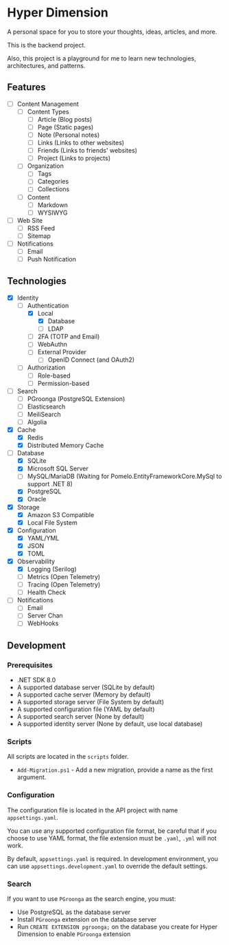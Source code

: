 # Hyper Dimension

A personal space for you to store your thoughts, ideas, articles, and more.

This is the backend project.

Also, this project is a playground for me to learn new technologies, architectures, and patterns.

## Features

- [ ] Content Management
  - [ ] Content Types
    - [ ] Article (Blog posts)
    - [ ] Page (Static pages)
    - [ ] Note (Personal notes)
    - [ ] Links (Links to other websites)
    - [ ] Friends (Links to friends' websites)
    - [ ] Project (Links to projects)
  - [ ] Organization
    - [ ] Tags
    - [ ] Categories
    - [ ] Collections
  - [ ] Content
    - [ ] Markdown
    - [ ] WYSIWYG
- [ ] Web Site
  - [ ] RSS Feed
  - [ ] Sitemap
- [ ] Notifications
  - [ ] Email
  - [ ] Push Notification

## Technologies

- [x] Identity
  - [ ] Authentication
    - [x] Local
      - [x] Database
      - [ ] LDAP
    - [ ] 2FA (TOTP and Email)
    - [ ] WebAuthn
    - [ ] External Provider
      - [ ] OpenID Connect (and OAuth2)
  - [ ] Authorization
    - [ ] Role-based
    - [ ] Permission-based
- [ ] Search
  - [ ] PGroonga (PostgreSQL Extension)
  - [ ] Elasticsearch
  - [ ] MeiliSearch
  - [ ] Algolia
- [x] Cache
  - [x] Redis
  - [x] Distributed Memory Cache
- [ ] Database
  - [x] SQLite
  - [x] Microsoft SQL Server
  - [ ] MySQL/MariaDB (Waiting for Pomelo.EntityFrameworkCore.MySql to support .NET 8)
  - [x] PostgreSQL
  - [x] Oracle
- [x] Storage
  - [x] Amazon S3 Compatible
  - [x] Local File System
- [x] Configuration
  - [x] YAML/YML
  - [x] JSON
  - [x] TOML
- [x] Observability
  - [x] Logging (Serilog)
  - [ ] Metrics (Open Telemetry)
  - [ ] Tracing (Open Telemetry)
  - [ ] Health Check
- [ ] Notifications
  - [ ] Email
  - [ ] Server Chan
  - [ ] WebHooks

## Development

### Prerequisites

- .NET SDK 8.0
- A supported database server (SQLite by default)
- A supported cache server (Memory by default)
- A supported storage server (File System by default)
- A supported configuration file (YAML by default)
- A supported search server (None by default)
- A supported identity server (None by default, use local database)

### Scripts

All scripts are located in the `scripts` folder.

- `Add-Migration.ps1` - Add a new migration, provide a name as the first argument.

### Configuration

The configuration file is located in the API project with name `appsettings.yaml`.

You can use any supported configuration file format, be careful that if you choose to use YAML format, the file extension must be `.yaml`, `.yml` will not work.

By default, `appsettings.yaml` is required. In development environment, you can use `appsettings.development.yaml` to override the default settings.

### Search

If you want to use `PGroonga` as the search engine, you must:

- Use PostgreSQL as the database server
- Install `PGroonga` extension on the database server
- Run `CREATE EXTENSION pgroonga;` on the database you create for Hyper Dimension to enable `PGroonga` extension
